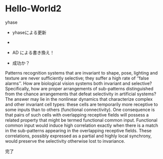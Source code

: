 # Hello-World2
yhase

* yhaseによる更新
* 


* AD による書き換え！
* 成功か？


Patterns recognition systems that are invariant to shape, pose, lighting and texture are never sufficiently selective; they suffer a high rate of ‘‘false alarms’’. How are biological vision systems both invariant and selective? Specifically, how are proper arrangements of sub-patterns distinguished from the chance arrangements that defeat selectivity in artificial systems? The answer may lie in the nonlinear dynamics that characterize complex and other invariant cell types: these cells are temporarily more receptive to some inputs than to others (functional connectivity). One consequence is that pairs of such cells with overlapping receptive fields will possess a related property that might be termed functional common input. Functional common input would induce high correlation exactly when there is a match in the sub-patterns appearing in the overlapping receptive fields. These correlations, possibly expressed as a partial and highly local synchrony, would preserve the selectivity otherwise lost to invariance.

完了

